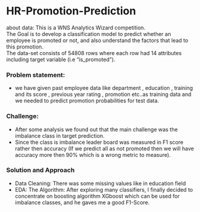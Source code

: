 # HR-Promotion-Prediction
about data:
This is a WNS Analytics Wizard competition.<br>
The Goal is to develop a classification model to predict whether an employee is promoted or not, and also understand the factors that lead to this promotion.<br>
The data-set consists of 54808 rows where each row had 14 attributes including target variable (i.e “is_promoted”).<br>
### Problem statement:
- we have given past employee data like department , education , training and its score , previous year rating , promotion etc..as training data and we needed to predict promotion probabilities for test data.
### Challenge:
- After some analysis we found out that the main challenge was the imbalance class in target prediction.
- Since the class is imbalance leader board was measured in F1 score rather then accuracy (If we predict all as not promoted then we will have accuracy more then 90% which is a wrong metric to measure).
### Solution and Approach
- Data Cleaning: There was some missing values like in education field
- EDA:
The Algorithm: After exploring many classifiers, I finally decided to concentrate on boosting algorithm XGboost which can be used for imbalance classes, and he gaves me a good F1-Score.

